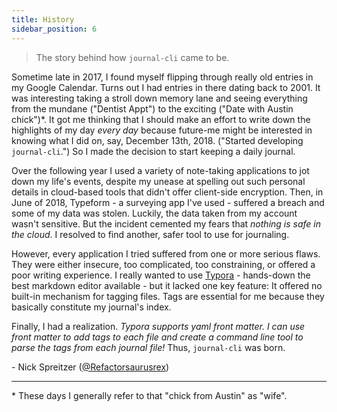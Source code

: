 ```yaml
---
title: History
sidebar_position: 6
---
```


> The story behind how `journal-cli` came to be.

Sometime late in 2017, I found myself flipping through really old entries in my Google Calendar. Turns out I had entries in there dating back to 2001. It was interesting taking a stroll down memory lane and seeing everything from the mundane ("Dentist Appt") to the exciting ("Date with Austin chick")\*. It got me thinking that I should make an effort to write down the highlights of my day _every day_ because future-me might be interested in knowing what I did on, say, December 13th, 2018. ("Started developing `journal-cli`.") So I made the decision to start keeping a daily journal. 

Over the following year I used a variety of note-taking applications to jot down my life's events, despite my unease at spelling out such personal details in cloud-based tools that didn't offer client-side encryption. Then, in June of 2018, Typeform - a surveying app I've used - suffered a breach and some of my data was stolen. Luckily, the data taken from my account wasn't sensitive. But the incident cemented my fears that _nothing is safe in the cloud_. I resolved to find another, safer tool to use for journaling. 

However, every application I tried suffered from one or more serious flaws. They were either insecure, too complicated, too constraining, or offered a poor writing experience. I really wanted to use [Typora](https://typora.io/) - hands-down the best markdown editor available - but it lacked one key feature: It offered no built-in mechanism for tagging files. Tags are essential for me because they basically constitute my journal's index.  

Finally, I had a realization. *Typora supports yaml front matter. I can use front matter to add tags to each file and create a command line tool to parse the tags from each journal file!* Thus, `journal-cli` was born.

\- Nick Spreitzer ([@Refactorsaurusrex](https://github.com/refactorsaurusrex))

---

\* These days I generally refer to that "chick from Austin" as "wife".